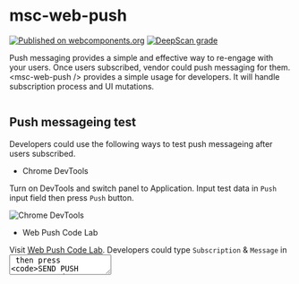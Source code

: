 # msc-web-push

[![Published on webcomponents.org](https://img.shields.io/badge/webcomponents.org-published-blue.svg)](https://www.webcomponents.org/element/msc-web-push) [![DeepScan grade](https://deepscan.io/api/teams/16372/projects/19990/branches/529884/badge/grade.svg)](https://deepscan.io/dashboard#view=project&tid=16372&pid=19990&bid=529884)

Push messaging provides a simple and effective way to re-engage with your users. Once users subscribed, vendor could push messaging for them. &lt;msc-web-push /> provides a simple usage for developers. It will handle subscription process and UI mutations.

![<msc-web-push />](https://blog.lalacube.com/mei/img/preview/msc-web-push.png)

## Push messageing test

Developers could use the following ways to test push messageing after users subscribed.

- Chrome DevTools

Turn on DevTools and switch panel to Application. Input test data in `Push` input field then press `Push` button.

![Chrome DevTools](https://blog.lalacube.com/mei/img/web_push/devtools.png)

- Web Push Code Lab

Visit [Web Push Code Lab](https://web-push-codelab.glitch.me/). Developers could type `Subscription` & `Message` in <textarea /> then press `SEND PUSH MESSAGE` button.

## Basic Usage

&lt;msc-web-push /> is a web component. All we need to do is put the required script into your HTML document. Then follow &lt;msc-web-push />'s html structure and everything will be all set.

- Required Script

```html
<script
  type="module"
  src="https://your-domain/wc-msc-web-push.js">        
</script>
```

- Structure

Put clickable content inside &lt;msc-web-push /> as its child and set attribute "`slot`" as "`msc-web-push-trigger`". It will have subscribe / unsubscribe feature when user tapped.

```html
<msc-web-push>
  <script type="application/json">
    {
      "service-worker-path": "your-service-worker-path.js",
      "public-key": "your-public-key"
    }
  </script>
  <!-- Place any clickable element. -->
  <a slot="msc-web-push-trigger" ...>
    ...
  </a>
</msc-web-push>
```

Set config through attribute is acceptable. Above structure could change as following code.

```html
<msc-web-push
  service-worker-path="your-service-worker-path.js"
  public-key="your-public-key"
>
  <!-- Place any clickable element. -->
  <a slot="msc-web-push-trigger" ...>
    ...
  </a>
</msc-web-push>
```

Otherwise, developers could also choose remoteconfig to fetch config for &lt;msc-web-push />.

```html
<msc-web-push remoteconfig="https://your-domain/api-path">
  <!-- Place any clickable element. -->
  <a slot="msc-web-push-trigger" ...>
    ...
  </a>
</msc-web-push>
```

## JavaScript Instantiation

&lt;msc-web-push /> could also use JavaScript to create DOM element. Here comes some examples.

```html
<script type="module">
import { MscWebPush } from 'https://your-domain/wc-msc-web-push.js';

// use DOM api
const nodeA = document.createElement('msc-web-push');
document.body.appendChild(nodeA);
nodeA['service-worker-path'] = 'your-service-worker-path.js';
nodeA['public-key'] = 'your-public-key';
nodeA.appendChild(
  document.querySelector(".your-clickable-node")
);

// new instance with Class
const nodeB = new MscWebPush();
document.body.appendChild(nodeB);
nodeB['service-worker-path'] = 'your-service-worker-path.js';
nodeB['public-key']= 'your-public-key';
nodeB.appendChild(
  document.querySelector(".your-conclickabletent-node")
);
  
// new instance with Class & default config
const config = {
  "service-worker-path": "your-service-worker-path.js",
  "public-key": "your-public-key"
};
const nodeC = new MscWebPush(config);
document.body.appendChild(nodeC);
nodeC.appendChild(
  document.querySelector(".your-conclickabletent-node")
);
</script>
```

## Style Customization

&lt;msc-web-push /> will add attribute "`subscribed`" when user subscribed. That means developers could use the follwoing selector to style the clickable element.

```html
<style>
msc-web-push[subscribed] [slot=msc-web-push-trigger] {
  ...
  ...
  ...
}
</style>
```

## Attributes

&lt;msc-web-push /> supports some attributes to let it become more convenience & useful.

- **service-worker-path**

Set service-worker-path for &lt;msc-web-push />.

```html
<msc-web-push
  service-worker-path="your-service-worker-path.js"
>
  <!-- clickable element -->
  <a slot="msc-web-push-trigger" ...>
    ...
  </a>
</msc-web-push>
```

- **public-key**

Set public-key for &lt;msc-web-push />.

```html
<msc-web-push
  public-key="your-public-key"
>
  <!-- clickable element -->
  <a slot="msc-web-push-trigger" ...>
    ...
  </a>
</msc-web-push>
```


## Properties

| Property Name | Type | Description |
| ----------- | ----------- | ----------- |
| service-worker-path | String | Getter / Setter for service-worker-path. |
| public-key | Boolean | Getter / Setter for public-key. |
| subscribed | Boolean | Getter for subscription status. |

## Method

| Method Signature | Description |
| ----------- | ----------- |
| getSubscription | Get current subscription data. |

## Event

| Event Signature | Description |
| ----------- | ----------- |
| msc-web-push-subscription-change | Fired when <msc-web-push /> subscription changed. |

## Reference
- [&lt;msc-web-push /&gt;](https://blog.lalacube.com/mei/webComponent_msc-web-push.html)
